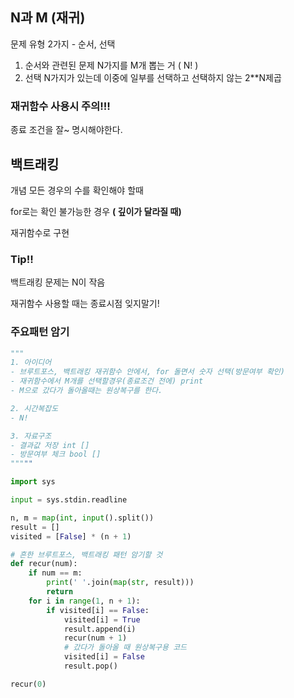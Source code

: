 ## N과 M (재귀)

문제 유형 2가지 - 순서, 선택 

1. 순서와 관련된 문제  N가지를 M개 뽑는 거  ( N! )
2. 선택 N가지가 있는데 이중에 일부를 선택하고 선택하지 않는 2**N제곱


### 재귀함수 사용시 주의!!!

종료 조건을 잘~ 명시해야한다.

## 백트래킹
개념 모든 경우의 수를 확인해야 할때

for로는 확인 불가능한 경우 **( 깊이가 달라질 때)**

재귀함수로 구현 

### Tip!! 

백트래킹 문제는 N이 작음

재귀함수 사용할 때는 종료시점 잊지말기!

### 주요패턴 암기 

```python
"""
1. 아이디어
- 브루트포스, 백트래킹 재귀함수 안에서, for 돌면서 숫자 선택(방문여부 확인)
- 재귀함수에서 M개를 선택할경우(종료조건 전에) print
- M으로 갔다가 돌아올때는 원상복구를 한다.

2. 시간복잡도
- N!

3. 자료구조
- 결과값 저장 int []
- 방문여부 체크 bool []
"""""

import sys

input = sys.stdin.readline

n, m = map(int, input().split())
result = []
visited = [False] * (n + 1)

# 흔한 브루트포스, 백트래킹 패턴 암기할 것
def recur(num):
    if num == m:
        print(' '.join(map(str, result)))
        return
    for i in range(1, n + 1):
        if visited[i] == False:
            visited[i] = True
            result.append(i)
            recur(num + 1)
            # 갔다가 돌아올 때 원상복구용 코드
            visited[i] = False
            result.pop()

recur(0)

```
